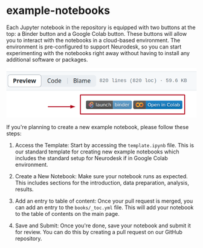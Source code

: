 # example-notebooks

Each Jupyter notebook in the repository is equipped with two buttons at the top: a Binder button and a Google Colab button. These buttons will allow you to interact with the notebooks in a cloud-based environment. The environment is pre-configured to support Neurodesk, so you can start experimenting with the notebooks right away without having to install any additional software or packages.

![button](/books/images/launch_notebook.png)


If you're planning to create a new example notebook, please follow these steps:

1. Access the Template: Start by accessing the `template.ipynb` file. This is our standard template for creating new example notebooks which includes the standard setup for Neurodesk if in Google Colab environment.

2. Create a New Notebook: Make sure your notebook runs as expected. This includes sections for the introduction, data preparation, analysis, results.

3. Add an entry to table of content: Once your pull request is merged, you can add an entry to the `books/_toc.yml` file. This will add your notebook to the table of contents on the main page.

4. Save and Submit: Once you're done, save your notebook and submit it for review. You can do this by creating a pull request on our GitHub repository. 